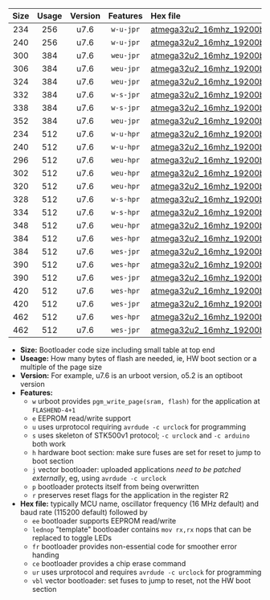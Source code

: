 |Size|Usage|Version|Features|Hex file|
|:-:|:-:|:-:|:-:|:--|
|234|256|u7.6|`w-u-jpr`|[atmega32u2_16mhz_19200bps_ur_vbl.hex](https://raw.githubusercontent.com/stefanrueger/urboot/main/atmega32u2_16mhz_19200bps_ur_vbl.hex)|
|240|256|u7.6|`w-u-jpr`|[atmega32u2_16mhz_19200bps_lednop_ur_vbl.hex](https://raw.githubusercontent.com/stefanrueger/urboot/main/atmega32u2_16mhz_19200bps_lednop_ur_vbl.hex)|
|300|384|u7.6|`weu-jpr`|[atmega32u2_16mhz_19200bps_ee_ur_vbl.hex](https://raw.githubusercontent.com/stefanrueger/urboot/main/atmega32u2_16mhz_19200bps_ee_ur_vbl.hex)|
|306|384|u7.6|`weu-jpr`|[atmega32u2_16mhz_19200bps_ee_lednop_ur_vbl.hex](https://raw.githubusercontent.com/stefanrueger/urboot/main/atmega32u2_16mhz_19200bps_ee_lednop_ur_vbl.hex)|
|324|384|u7.6|`weu-jpr`|[atmega32u2_16mhz_19200bps_ee_lednop_fr_ur_vbl.hex](https://raw.githubusercontent.com/stefanrueger/urboot/main/atmega32u2_16mhz_19200bps_ee_lednop_fr_ur_vbl.hex)|
|332|384|u7.6|`w-s-jpr`|[atmega32u2_16mhz_19200bps_vbl.hex](https://raw.githubusercontent.com/stefanrueger/urboot/main/atmega32u2_16mhz_19200bps_vbl.hex)|
|338|384|u7.6|`w-s-jpr`|[atmega32u2_16mhz_19200bps_lednop_vbl.hex](https://raw.githubusercontent.com/stefanrueger/urboot/main/atmega32u2_16mhz_19200bps_lednop_vbl.hex)|
|352|384|u7.6|`weu-jpr`|[atmega32u2_16mhz_19200bps_ee_lednop_fr_ce_ur_vbl.hex](https://raw.githubusercontent.com/stefanrueger/urboot/main/atmega32u2_16mhz_19200bps_ee_lednop_fr_ce_ur_vbl.hex)|
|234|512|u7.6|`w-u-hpr`|[atmega32u2_16mhz_19200bps_ur.hex](https://raw.githubusercontent.com/stefanrueger/urboot/main/atmega32u2_16mhz_19200bps_ur.hex)|
|240|512|u7.6|`w-u-hpr`|[atmega32u2_16mhz_19200bps_lednop_ur.hex](https://raw.githubusercontent.com/stefanrueger/urboot/main/atmega32u2_16mhz_19200bps_lednop_ur.hex)|
|296|512|u7.6|`weu-hpr`|[atmega32u2_16mhz_19200bps_ee_ur.hex](https://raw.githubusercontent.com/stefanrueger/urboot/main/atmega32u2_16mhz_19200bps_ee_ur.hex)|
|302|512|u7.6|`weu-hpr`|[atmega32u2_16mhz_19200bps_ee_lednop_ur.hex](https://raw.githubusercontent.com/stefanrueger/urboot/main/atmega32u2_16mhz_19200bps_ee_lednop_ur.hex)|
|320|512|u7.6|`weu-hpr`|[atmega32u2_16mhz_19200bps_ee_lednop_fr_ur.hex](https://raw.githubusercontent.com/stefanrueger/urboot/main/atmega32u2_16mhz_19200bps_ee_lednop_fr_ur.hex)|
|328|512|u7.6|`w-s-hpr`|[atmega32u2_16mhz_19200bps.hex](https://raw.githubusercontent.com/stefanrueger/urboot/main/atmega32u2_16mhz_19200bps.hex)|
|334|512|u7.6|`w-s-hpr`|[atmega32u2_16mhz_19200bps_lednop.hex](https://raw.githubusercontent.com/stefanrueger/urboot/main/atmega32u2_16mhz_19200bps_lednop.hex)|
|348|512|u7.6|`weu-hpr`|[atmega32u2_16mhz_19200bps_ee_lednop_fr_ce_ur.hex](https://raw.githubusercontent.com/stefanrueger/urboot/main/atmega32u2_16mhz_19200bps_ee_lednop_fr_ce_ur.hex)|
|384|512|u7.6|`wes-hpr`|[atmega32u2_16mhz_19200bps_ee.hex](https://raw.githubusercontent.com/stefanrueger/urboot/main/atmega32u2_16mhz_19200bps_ee.hex)|
|384|512|u7.6|`wes-jpr`|[atmega32u2_16mhz_19200bps_ee_vbl.hex](https://raw.githubusercontent.com/stefanrueger/urboot/main/atmega32u2_16mhz_19200bps_ee_vbl.hex)|
|390|512|u7.6|`wes-hpr`|[atmega32u2_16mhz_19200bps_ee_lednop.hex](https://raw.githubusercontent.com/stefanrueger/urboot/main/atmega32u2_16mhz_19200bps_ee_lednop.hex)|
|390|512|u7.6|`wes-jpr`|[atmega32u2_16mhz_19200bps_ee_lednop_vbl.hex](https://raw.githubusercontent.com/stefanrueger/urboot/main/atmega32u2_16mhz_19200bps_ee_lednop_vbl.hex)|
|420|512|u7.6|`wes-hpr`|[atmega32u2_16mhz_19200bps_ee_lednop_fr.hex](https://raw.githubusercontent.com/stefanrueger/urboot/main/atmega32u2_16mhz_19200bps_ee_lednop_fr.hex)|
|420|512|u7.6|`wes-jpr`|[atmega32u2_16mhz_19200bps_ee_lednop_fr_vbl.hex](https://raw.githubusercontent.com/stefanrueger/urboot/main/atmega32u2_16mhz_19200bps_ee_lednop_fr_vbl.hex)|
|462|512|u7.6|`wes-hpr`|[atmega32u2_16mhz_19200bps_ee_lednop_fr_ce.hex](https://raw.githubusercontent.com/stefanrueger/urboot/main/atmega32u2_16mhz_19200bps_ee_lednop_fr_ce.hex)|
|462|512|u7.6|`wes-jpr`|[atmega32u2_16mhz_19200bps_ee_lednop_fr_ce_vbl.hex](https://raw.githubusercontent.com/stefanrueger/urboot/main/atmega32u2_16mhz_19200bps_ee_lednop_fr_ce_vbl.hex)|

- **Size:** Bootloader code size including small table at top end
- **Useage:** How many bytes of flash are needed, ie, HW boot section or a multiple of the page size
- **Version:** For example, u7.6 is an urboot version, o5.2 is an optiboot version
- **Features:**
  + `w` urboot provides `pgm_write_page(sram, flash)` for the application at `FLASHEND-4+1`
  + `e` EEPROM read/write support
  + `u` uses urprotocol requiring `avrdude -c urclock` for programming
  + `s` uses skeleton of STK500v1 protocol; `-c urclock` and `-c arduino` both work
  + `h` hardware boot section: make sure fuses are set for reset to jump to boot section
  + `j` vector bootloader: uploaded applications *need to be patched externally*, eg, using `avrdude -c urclock`
  + `p` bootloader protects itself from being overwritten
  + `r` preserves reset flags for the application in the register R2
- **Hex file:** typically MCU name, oscillator frequency (16 MHz default) and baud rate (115200 default) followed by
  + `ee` bootloader supports EEPROM read/write
  + `lednop` "template" bootloader contains `mov rx,rx` nops that can be replaced to toggle LEDs
  + `fr` bootloader provides non-essential code for smoother error handing
  + `ce` bootloader provides a chip erase command
  + `ur` uses urprotocol and requires `avrdude -c urclock` for programming
  + `vbl` vector bootloader: set fuses to jump to reset, not the HW boot section
